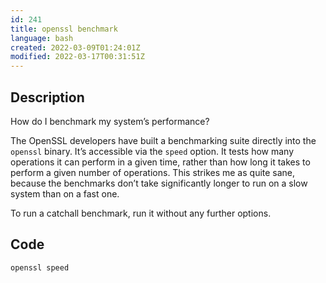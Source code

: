 ```yaml
---
id: 241
title: openssl benchmark
language: bash
created: 2022-03-09T01:24:01Z
modified: 2022-03-17T00:31:51Z
---
```


## Description

How do I benchmark my system’s performance?

The OpenSSL developers have built a benchmarking suite directly into the `openssl` binary. It’s accessible via the `speed` option. It tests how many operations it can perform in a given time, rather than how long it takes to perform a given number of operations. This strikes me as quite sane, because the benchmarks don’t take significantly longer to run on a slow system than on a fast one.

To run a catchall benchmark, run it without any further options.

## Code

```bash
openssl speed
```

<!-- end -->

